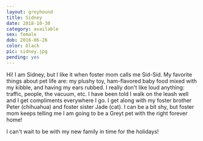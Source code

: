 ```yaml
---
layout: greyhound
title: Sidney
date: 2018-10-30
category: available
sex: female
dob: 2016-06-26
color: black
pic: sidney.jpg
pending: yes
---
```


Hi! I am Sidney, but I like it when foster mom calls me Sid-Sid.
My favorite things about pet life are: my plushy toy, ham-flavored baby food mixed with my kibble, and having my ears rubbed.
I really don't like loud anything: traffic, people, the vacuum, etc.
I have been told I walk on the leash well and I get compliments everywhere I go.
I get along with my foster brother Peter (chihuahua) and foster sister Jade (cat).
I can be a bit shy, but foster mom keeps telling me I am going to be a Greyt pet with the right forever home!

I can't wait to be with my new family in time for the holidays!
